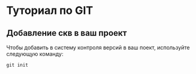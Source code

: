# Туториал по GIT

## Добавление скв в ваш проект
Чтобы добавить в систему контроля версий в ваш поект, используйте следующую команду:
```
git init
```
